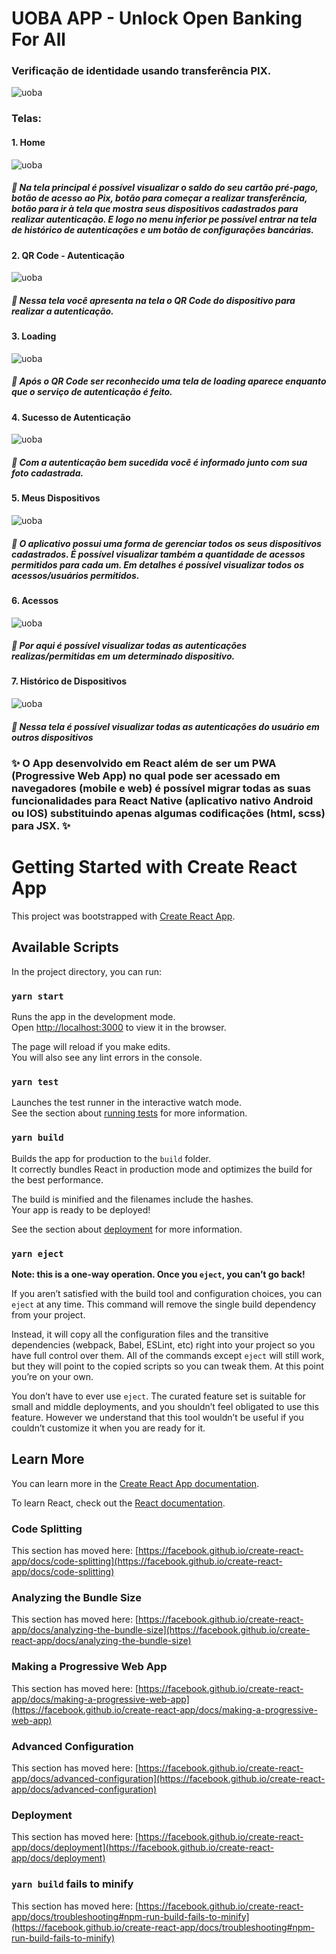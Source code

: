 # UOBA APP -  Unlock Open Banking For All
### Verificação de identidade usando transferência PIX.

![uoba](./src/assets/logo.png)

### Telas:
#### 1. Home
![uoba](./src/assets/1.png)
##### 🎈 Na tela principal é possível visualizar o saldo do seu cartão pré-pago, botão de acesso ao Pix, botão para começar a realizar transferência, botão para ir à tela que mostra seus dispositivos cadastrados para realizar autenticação. E logo no menu inferior pe possível entrar na tela de histórico de autenticações e um botão de configurações bancárias.

#### 2. QR Code - Autenticação 
![uoba](./src/assets/8.png)
##### 🎈 Nessa tela você apresenta na tela o QR Code do dispositivo para realizar a autenticação.

#### 3. Loading
![uoba](./src/assets/7.png)
##### 🎈 Após o QR Code ser reconhecido uma tela de loading aparece enquanto que o serviço de autenticação é feito.

#### 4. Sucesso de Autenticação
![uoba](./src/assets/3.png)
##### 🎈 Com a autenticação bem sucedida você é informado junto com sua foto cadastrada.

#### 5. Meus Dispositivos
![uoba](./src/assets/4.png)
##### 🎈 O aplicativo possui uma forma de gerenciar todos os seus dispositivos cadastrados. É possível visualizar também a quantidade de acessos permitidos para cada um. Em detalhes é possível visualizar todos os acessos/usuários permitidos.

#### 6. Acessos
![uoba](./src/assets/5.png)
##### 🎈 Por aqui é possível visualizar todas as autenticações realizas/permitidas em um determinado dispositivo.

#### 7. Histórico de Dispositivos
![uoba](./src/assets/6.png)
##### 🎈 Nessa tela é possível visualizar todas as autenticações do usuário em outros dispositivos

### ✨ O App desenvolvido em React além de ser um PWA (Progressive Web App) no qual pode ser acessado em navegadores (mobile e web) é possível migrar todas as suas funcionalidades para React Native (aplicativo nativo Android ou IOS) substituindo apenas algumas codificações (html, scss) para JSX. ✨

# Getting Started with Create React App

This project was bootstrapped with [Create React App](https://github.com/facebook/create-react-app).

## Available Scripts

In the project directory, you can run:

### `yarn start`

Runs the app in the development mode.\
Open [http://localhost:3000](http://localhost:3000) to view it in the browser.

The page will reload if you make edits.\
You will also see any lint errors in the console.

### `yarn test`

Launches the test runner in the interactive watch mode.\
See the section about [running tests](https://facebook.github.io/create-react-app/docs/running-tests) for more information.

### `yarn build`

Builds the app for production to the `build` folder.\
It correctly bundles React in production mode and optimizes the build for the best performance.

The build is minified and the filenames include the hashes.\
Your app is ready to be deployed!

See the section about [deployment](https://facebook.github.io/create-react-app/docs/deployment) for more information.

### `yarn eject`

**Note: this is a one-way operation. Once you `eject`, you can’t go back!**

If you aren’t satisfied with the build tool and configuration choices, you can `eject` at any time. This command will remove the single build dependency from your project.

Instead, it will copy all the configuration files and the transitive dependencies (webpack, Babel, ESLint, etc) right into your project so you have full control over them. All of the commands except `eject` will still work, but they will point to the copied scripts so you can tweak them. At this point you’re on your own.

You don’t have to ever use `eject`. The curated feature set is suitable for small and middle deployments, and you shouldn’t feel obligated to use this feature. However we understand that this tool wouldn’t be useful if you couldn’t customize it when you are ready for it.

## Learn More

You can learn more in the [Create React App documentation](https://facebook.github.io/create-react-app/docs/getting-started).

To learn React, check out the [React documentation](https://reactjs.org/).

### Code Splitting

This section has moved here: [https://facebook.github.io/create-react-app/docs/code-splitting](https://facebook.github.io/create-react-app/docs/code-splitting)

### Analyzing the Bundle Size

This section has moved here: [https://facebook.github.io/create-react-app/docs/analyzing-the-bundle-size](https://facebook.github.io/create-react-app/docs/analyzing-the-bundle-size)

### Making a Progressive Web App

This section has moved here: [https://facebook.github.io/create-react-app/docs/making-a-progressive-web-app](https://facebook.github.io/create-react-app/docs/making-a-progressive-web-app)

### Advanced Configuration

This section has moved here: [https://facebook.github.io/create-react-app/docs/advanced-configuration](https://facebook.github.io/create-react-app/docs/advanced-configuration)

### Deployment

This section has moved here: [https://facebook.github.io/create-react-app/docs/deployment](https://facebook.github.io/create-react-app/docs/deployment)

### `yarn build` fails to minify

This section has moved here: [https://facebook.github.io/create-react-app/docs/troubleshooting#npm-run-build-fails-to-minify](https://facebook.github.io/create-react-app/docs/troubleshooting#npm-run-build-fails-to-minify)

